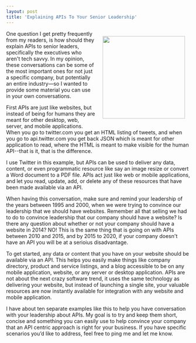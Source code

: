 ```yaml
---
layout: post
title: 'Explaining APIs To Your Senior Leadership'
---
```

<p><img style="padding: 15px;" src="https://s3.amazonaws.com/kinlane-productions/bw-icons/bw-knowledge-transfer.png" alt="" width="225" align="right" /></p>
<p>One question I get pretty frequently from my readers, is how should they explain APIs to senior leaders, specifically the executives who aren't tech savvy. In my opinion, these conversations can be some of the most important ones for not just a specific company, but potentially an entire industry&mdash;so I wanted to provide some material you can use in your own conversations.</p>
<p>First APIs are just like websites, but instead of being for humans they are meant for other desktop, web, server, and mobile applications. When you go to twitter.com you get an HTML listing of tweets, and when you go to api.twitter.com you get back JSON which is meant for other application to read, where the HTML is meant to make visible for the human API--that is it, that is the difference.</p>
<p>I use Twitter in this example, but APIs can be used to deliver any data, content, or even programmatic resource like say an image resize or convert a Word document to a PDF file. APIs act just like web or mobile applications, and let you read, update, add, or delete any of these resources that have been made available via an API.</p>
<p>When having this conversation, make sure and remind your leadership of the years between 1995 and 2000, when we were trying to convince our leadership that we should have websites. Remember all that selling we had to do to convince leadership that our company should have a website? Is there any question about whether or not your company should have a website in 2014? NO! This is the same thing that is going on with APIs between 2010 and 2015, and by 2015 to 2020, if your company doesn't have an API you will be at a serioius disadvantage.</p>
<p>To get started, any data or content that you have on your website should be available via an API. This helps you easily make things like company directory, product and service listings, and a blog accessible to be on any mobile application, website, or any server or desktop application. APIs are not about the next crazy software trend, it uses the same technology as delivering your website, but instead of launching a single site, your valuable resources are now instantly available for integration with any website and mobile application.</p>
<p>I have about ten separate examples like this to help you have conversation with your leadership about APIs. My goal is to try and keep them short, concise and something you can easily use to help convince your company that an API centric approach is right for your business. If you have specific scenarios you&rsquo;d like to address, feel free to ping me and let me know.</p>